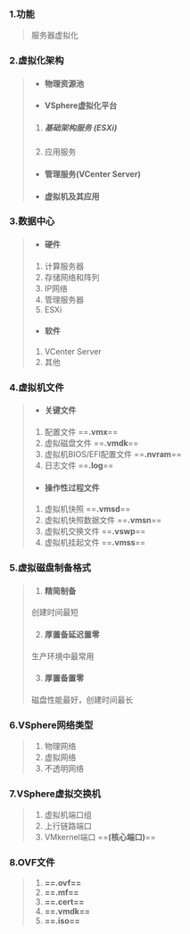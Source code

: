 ### 1.功能

>服务器虚拟化

### 2.虚拟化架构

>- #### 物理资源池
>
>- #### VSphere虚拟化平台
>
>  1. ##### 基础架构服务 (ESXi)
>
>  2. 应用服务
>
>- #### 管理服务(VCenter Server)
>
>- #### 虚拟机及其应用
>
>

### 3.数据中心

>- #### 硬件
>
>  1. 计算服务器
>  2. 存储网络和阵列
>  3. IP网络
>  4. 管理服务器
>  5. ESXi
>
>- #### 软件
>
>  1. VCenter Server
>  2. 其他

### 4.虚拟机文件

>- #### 关键文件
>
>  1. 配置文件	==**.vmx**==
>  2. 虚拟磁盘文件    ==**.vmdk**==
>  3. 虚拟机BIOS/EFI配置文件    ==**.nvram**==
>  4. 日志文件   ==**.log**==
>
>- #### 操作性过程文件
>
>  1. 虚拟机快照   ==**.vmsd**==
>  2. 虚拟机快照数据文件   ==**.vmsn**==
>  3. 虚拟机交换文件    ==**.vswp**==
>  4. 虚拟机挂起文件    ==**.vmss**==

### 5.虚拟磁盘制备格式

>1. #### 精简制备
>
>   创建时间最短
>
>2. #### 厚置备延迟置零
>
>   生产环境中最常用
>
>3. #### 厚置备置零
>
>   磁盘性能最好，创建时间最长

### 6.VSphere网络类型

>1. 物理网络
>2. 虚拟网络
>3. 不透明网络

### 7.VSphere虚拟交换机

>1. 虚拟机端口组
>2. 上行链路端口
>3. VMkernel端口    ==**(核心端口)**==

### 8.OVF文件

>1. **==.ovf==**
>2. **==.mf==**
>3. **==.cert==**
>4. **==.vmdk==**
>5. **==.iso==**

